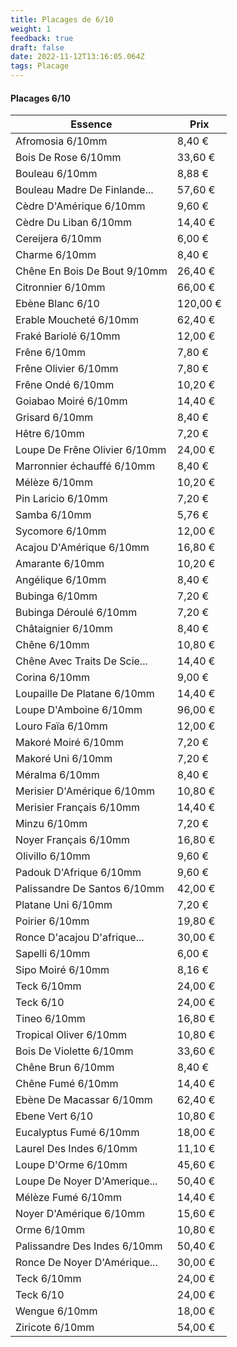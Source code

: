 ```yaml
---
title: Placages de 6/10
weight: 1
feedback: true
draft: false
date: 2022-11-12T13:16:05.064Z
tags: Placage
---
```

#### Placages 6/10

| Essence                       | Prix     |
| ----------------------------- | -------- |
| Afromosia 6/10mm              | 8,40 €   |
| Bois De Rose 6/10mm           | 33,60 €  |
| Bouleau 6/10mm                | 8,88 €   |
| Bouleau Madre De Finlande...  | 57,60 €  |
| Cèdre D'Amérique 6/10mm       | 9,60 €   |
| Cèdre Du Liban 6/10mm         | 14,40 €  |
| Cereijera 6/10mm              | 6,00 €   |
| Charme 6/10mm                 | 8,40 €   |
| Chêne En Bois De Bout 9/10mm  | 26,40 €  |
| Citronnier 6/10mm             | 66,00 €  |
| Ebène Blanc 6/10              | 120,00 € |
| Erable Moucheté 6/10mm        | 62,40 €  |
| Fraké Bariolé 6/10mm          | 12,00 €  |
| Frêne 6/10mm                  | 7,80 €   |
| Frêne Olivier 6/10mm          | 7,80 €   |
| Frêne Ondé 6/10mm             | 10,20 €  |
| Goiabao Moiré 6/10mm          | 14,40 €  |
| Grisard 6/10mm                | 8,40 €   |
| Hêtre 6/10mm                  | 7,20 €   |
| Loupe De Frêne Olivier 6/10mm | 24,00 €  |
| Marronnier échauffé  6/10mm   | 8,40 €   |
| Mélèze 6/10mm                 | 10,20 €  |
| Pin Laricio 6/10mm            | 7,20 €   |
| Samba 6/10mm                  | 5,76 €   |
| Sycomore 6/10mm               | 12,00 €  |
| Acajou D'Amérique 6/10mm      | 16,80 €  |
| Amarante 6/10mm               | 10,20 €  |
| Angélique 6/10mm              | 8,40 €   |
| Bubinga 6/10mm                | 7,20 €   |
| Bubinga Déroulé 6/10mm        | 7,20 €   |
| Châtaignier 6/10mm            | 8,40 €   |
| Chêne 6/10mm                  | 10,80 €  |
| Chêne Avec Traits De Scie...  | 14,40 €  |
| Corina 6/10mm                 | 9,00 €   |
| Loupaille De Platane 6/10mm   | 14,40 €  |
| Loupe D'Amboine 6/10mm        | 96,00 €  |
| Louro Faïa 6/10mm             | 12,00 €  |
| Makoré Moiré 6/10mm           | 7,20 €   |
| Makoré Uni 6/10mm             | 7,20 €   |
| Méralma 6/10mm                | 8,40 €   |
| Merisier D'Amérique 6/10mm    | 10,80 €  |
| Merisier Français 6/10mm      | 14,40 €  |
| Minzu 6/10mm                  | 7,20 €   |
| Noyer Français 6/10mm         | 16,80 €  |
| Olivillo 6/10mm               | 9,60 €   |
| Padouk D'Afrique 6/10mm       | 9,60 €   |
| Palissandre De Santos 6/10mm  | 42,00 €  |
| Platane Uni 6/10mm            | 7,20 €   |
| Poirier 6/10mm                | 19,80 €  |
| Ronce D'acajou D'afrique...   | 30,00 €  |
| Sapelli 6/10mm                | 6,00 €   |
| Sipo Moiré 6/10mm             | 8,16 €   |
| Teck  6/10mm                  | 24,00 €  |
| Teck 6/10                     | 24,00 €  |
| Tineo 6/10mm                  | 16,80 €  |
| Tropical Oliver 6/10mm        | 10,80 €  |
| Bois De Violette 6/10mm       | 33,60 €  |
| Chêne Brun 6/10mm             | 8,40 €   |
| Chêne Fumé 6/10mm             | 14,40 €  |
| Ebène De Macassar 6/10mm      | 62,40 €  |
| Ebene Vert 6/10               | 10,80 €  |
| Eucalyptus Fumé 6/10mm        | 18,00 €  |
| Laurel Des Indes 6/10mm       | 11,10 €  |
| Loupe D'Orme 6/10mm           | 45,60 €  |
| Loupe De Noyer D'Amerique...  | 50,40 €  |
| Mélèze Fumé 6/10mm            | 14,40 €  |
| Noyer D'Amérique 6/10mm       | 15,60 €  |
| Orme 6/10mm                   | 10,80 €  |
| Palissandre Des Indes 6/10mm  | 50,40 €  |
| Ronce De Noyer D'Amérique...  | 30,00 €  |
| Teck  6/10mm                  | 24,00 €  |
| Teck 6/10                     | 24,00 €  |
| Wengue 6/10mm                 | 18,00 €  |
| Ziricote 6/10mm               | 54,00 €  |